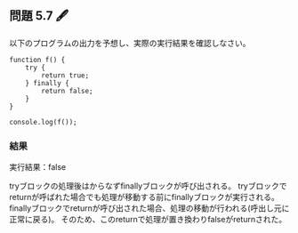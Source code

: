 ## 問題 5.7 🖋️

以下のプログラムの出力を予想し、実際の実行結果を確認しなさい。

```
function f() {
    try {
        return true;
    } finally {
        return false;
    }
}

console.log(f());
```

### 結果

実行結果：false

tryブロックの処理後はからなずfinallyブロックが呼び出される。
tryブロックでreturnが呼ばれた場合でも処理が移動する前にfinallyブロックが実行される。
finallyブロックでreturnが呼び出された場合、処理の移動が行われる(呼出し元に正常に戻る)。
そのため、このreturnで処理が置き換わりfalseがreturnされた。
